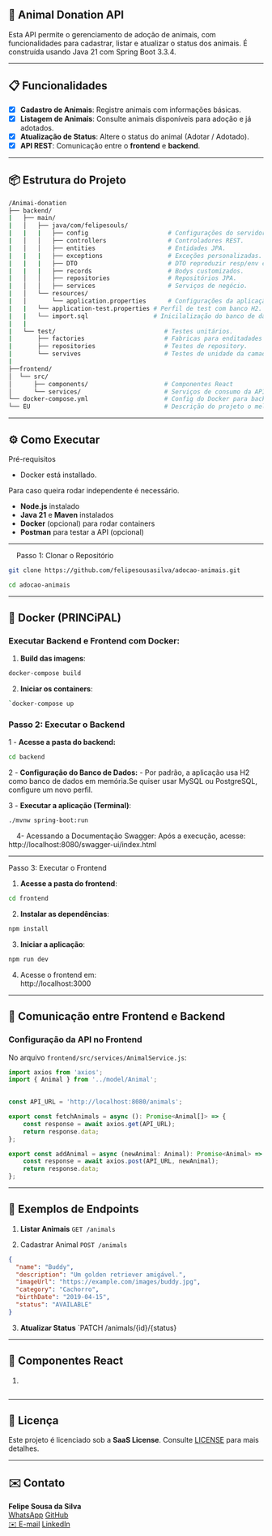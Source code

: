 ## 🐾 Animal Donation API

Esta API permite o gerenciamento de adoção de animais, com funcionalidades para cadastrar, listar e atualizar o status dos animais. É construída usando Java 21 com Spring Boot 3.3.4.

<hr>

## 📋 Funcionalidades

- [x] **Cadastro de Animais**: Registre animais com informações básicas.
- [x] **Listagem de Animais**: Consulte animais disponíveis para adoção e já adotados.
- [x] **Atualização de Status**: Altere o status do animal (Adotar / Adotado).
- [x] **API REST**: Comunicação entre o **frontend** e **backend**.

<hr>
  

## 📦 Estrutura do Projeto
  
 ```bash
/Animai-donation
├── backend/
|	├── main/
|	│   ├── java/com/felipesouls/
|	|   |   ├── config                      # Configurações do servidor (SWAGGER).
|	│   │   ├── controllers                 # Controladores REST.
|	│   │   ├── entities                    # Entidades JPA.
|	|   |   ├── exceptions                  # Exceções personalizadas.
|	|   |	├── DTO                         # DTO reproduzir resp/env customizados.
|	|   |   ├── records                     # Bodys customizados.
|	│   │   ├── repositories                # Repositórios JPA.
|	│   │   ├── services                    # Serviços de negócio.
|	│   └── resources/
|	│       └── application.properties      # Configurações da aplicação.
|	|	└── application-test.properties # Perfil de test com banco H2.
|	|	└── import.sql                  # Inicilalização do banco de dados.
|	|
|	└── test/                              # Testes unitários.
|	    ├── factories                      # Fabricas para enditadades de teste.
|	    ├── repositories                   # Testes de repository.
|	    └── servives                       # Testes de unidade da camada Service.
|
├──frontend/
│  └── src/ 
│      ├── components/                     # Componentes React
│      └── services/                       # Serviços de consumo da API 
└── docker-compose.yml                     # Config do Docker para back e front
└── EU                                     # Descrição do projeto o melhor.
```  

<hr>
  

## ⚙️ Como Executar

Pré-requisitos

- Docker está installado.

 Para caso queira rodar independente é necessário.

- **Node.js** instalado
- **Java 21** e **Maven** instalados
- **Docker** (opcional) para rodar containers
- **Postman** para testar a API (opcional)

<hr>
   
Passo 1: Clonar o Repositório

```bash
git clone https://github.com/felipesousasilva/adocao-animais.git

cd adocao-animais
```
  
<hr>


## 🐳 Docker (PRINCiPAL)

### Executar Backend e Frontend com Docker:

1. **Build das imagens**:

```bash
docker-compose build
```

2. **Iniciar os containers**:

```bash
`docker-compose up
```

### Passo 2: Executar o Backend

 1 - **Acesse a pasta do backend:**
```bash
cd backend
```

2 - **Configuração do Banco de Dados:**
		- Por padrão, a aplicação usa H2 como banco de dados em memória.Se quiser usar MySQL ou PostgreSQL, configure um novo perfil.

3 - **Executar a aplicação (Terminal)**:
```bash
./mvnw spring-boot:run
```
  
  4- Acessando a Documentação Swagger:
	Após a execução, acesse:
	http://localhost:8080/swagger-ui/index.html

<hr>

Passo 3: Executar o Frontend

1. **Acesse a pasta do frontend**:
```bash
cd frontend
```
2. **Instalar as dependências**:
```bash
npm install
```
3. **Iniciar a aplicação**:
```bash
npm run dev
```
4. Acesse o frontend em:  
	http://localhost:3000

<hr>

## 🔗 Comunicação entre Frontend e Backend

### Configuração da API no Frontend

No arquivo `frontend/src/services/AnimalService.js`:

```javascript
import axios from 'axios';
import { Animal } from '../model/Animal';

 
const API_URL = 'http://localhost:8080/animals';

export const fetchAnimals = async (): Promise<Animal[]> => {
    const response = await axios.get(API_URL);
    return response.data;
};

export const addAnimal = async (newAnimal: Animal): Promise<Animal> => {
    const response = await axios.post(API_URL, newAnimal);
    return response.data;
};


```

<hr>

## 📄 Exemplos de Endpoints


1. **Listar Animais**
	`GET /animals`

2. Cadastrar Animal
	`POST /animals`

```json
{
  "name": "Buddy",
  "description": "Um golden retriever amigável.",
  "imageUrl": "https://example.com/images/buddy.jpg",
  "category": "Cachorro",
  "birthDate": "2019-04-15",
  "status": "AVAILABLE"
}
```

3. **Atualizar Status**
	`PATCH /animals/{id}/{status}

<hr>

## 🧩 Componentes React

1.
```javascript
```

---
## 📄 Licença

Este projeto é licenciado sob a **SaaS License**. Consulte [LICENSE](https://github.com/felipesousasilva/adocao-animais/license) para mais detalhes.

---

## ✉️ Contato

**Felipe Sousa da Silva**  
[WhatsApp](https://web.whatsapp.com/send?phone=11954705118)
[GitHub](https://github.com/FelipeSdsilva)  
[✉️ E-mail](felipe.fps09@hotmail.com)
[LinkedIn](https://www.linkedin.com/in/felipesdsilva/)
